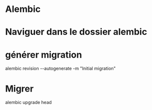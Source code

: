 # Alembic 
# Naviguer dans le dossier alembic 
# générer migration 
alembic revision --autogenerate -m "Initial migration"
# Migrer 
alembic upgrade head
